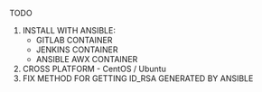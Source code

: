 TODO

1. INSTALL WITH ANSIBLE:
    - GITLAB CONTAINER
    - JENKINS CONTAINER
    - ANSIBLE AWX CONTAINER
2. CROSS PLATFORM - CentOS / Ubuntu
3. FIX METHOD FOR GETTING ID_RSA GENERATED BY ANSIBLE